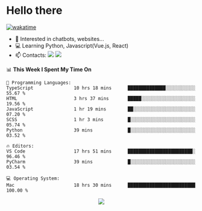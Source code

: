 # Hello there

[![wakatime](https://wakatime.com/badge/user/018bd4cf-9224-4729-b4f3-31fc6a93ca34.svg)](https://wakatime.com/@flamescoder)

- 👀 Interested in chatbots, websites...
- 💻 Learning Python, Javascript(Vue.js, React)
- 📫 Contacts: <a href="https://t.me/FlameCoder0_0" target="_blank"><img src="https://img.shields.io/badge/telegram-0088cc?logo=telegram&logoColor=white"/></a> <a href="https://discord.gg/3wt8QRndjm" target="_blank"><img src="https://img.shields.io/badge/discord-5865F2?logo=discord&logoColor=white"/></a>

<!--START_SECTION:waka-->
📊 **This Week I Spent My Time On** 

```text
💬 Programming Languages: 
TypeScript               10 hrs 18 mins      ██████████████░░░░░░░░░░░   55.67 % 
HTML                     3 hrs 37 mins       █████░░░░░░░░░░░░░░░░░░░░   19.56 % 
JavaScript               1 hr 19 mins        ██░░░░░░░░░░░░░░░░░░░░░░░   07.20 % 
SCSS                     1 hr 3 mins         █░░░░░░░░░░░░░░░░░░░░░░░░   05.74 % 
Python                   39 mins             █░░░░░░░░░░░░░░░░░░░░░░░░   03.52 % 

🔥 Editors: 
VS Code                  17 hrs 51 mins      ████████████████████████░   96.46 % 
PyCharm                  39 mins             █░░░░░░░░░░░░░░░░░░░░░░░░   03.54 % 

💻 Operating System: 
Mac                      18 hrs 30 mins      █████████████████████████   100.00 % 
```


<!--END_SECTION:waka-->

<div align="center">
  <img src="https://komarev.com/ghpvc/?username=FlamesC0der&style=flat-square&color=red"/>
</div>
